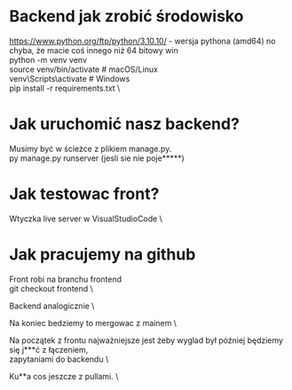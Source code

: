# Backend jak zrobić środowisko 

https://www.python.org/ftp/python/3.10.10/ - wersja pythona (amd64) no chyba, że macie coś innego niż 64 bitowy win \
python -m venv venv \
source venv/bin/activate  # macOS/Linux  \
venv\Scripts\activate     # Windows \
pip install -r requirements.txt \

# Jak uruchomić nasz backend? 
Musimy być w ścieżce z plikiem manage.py. \
py manage.py runserver (jesli sie nie poje*****)

# Jak testowac front? 
Wtyczka live server w VisualStudioCode \
 
# Jak pracujemy na github 
Front robi na branchu frontend \
git checkout frontend \

Backend analogicznie \

Na koniec bedziemy to mergowac z mainem \

Na początek z frontu najważniejsze jest żeby wyglad był później będziemy się j***ć z łączeniem, \
zapytaniami do backendu \

Ku**a cos jeszcze z pullami. \
